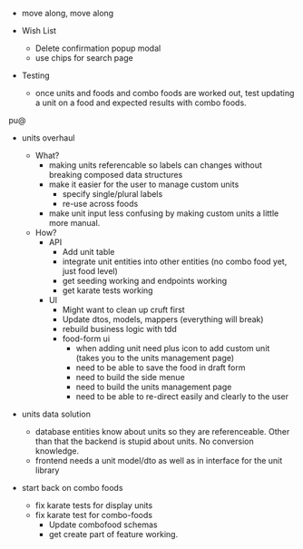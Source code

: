 * move along, move along


* Wish List
    - Delete confirmation popup modal
    - use chips for search page


* Testing
    - once units and foods and combo foods are worked out, test updating a unit on a food and expected results with combo foods.


pu@
- units overhaul
    - What?
        - making units referencable so labels can changes without breaking composed data structures
        - make it easier for the user to manage custom units
            - specify single/plural labels
            - re-use across foods
        - make unit input less confusing by making custom units a little more manual.
    - How?
        - API
            + Add unit table
            + integrate unit entities into other entities (no combo food yet, just food level)
            + get seeding working and endpoints working
            + get karate tests working
        - UI
            + Might want to clean up cruft first
            - Update dtos, models, mappers (everything will break)
            - rebuild business logic with tdd
            - food-form ui
                - when adding unit need plus icon to add custom unit (takes you to the units management page)
                - need to be able to save the food in draft form
                - need to build the side menue
                - need to build the units management page
                - need to be able to re-direct easily and clearly to the user

- units data solution
    - database entities know about units so they are referenceable. Other than that the backend is stupid about units. No conversion knowledge.
    - frontend needs a unit model/dto as well as in interface for the unit library


- start back on combo foods
    + fix karate tests for display units
    - fix karate test for combo-foods
        - Update combofood schemas
        - get create part of feature working.


        